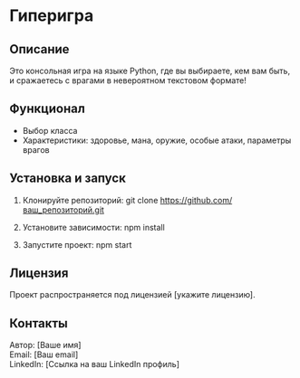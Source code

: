 # Гиперигра

## Описание

Это консольная игра на языке Python, где вы выбираете, кем вам быть, и сражаетесь с врагами в невероятном текстовом формате!

## Функционал

- Выбор класса
- Характеристики: здоровье, мана, оружие, особые атаки, параметры врагов

## Установка и запуск

1. Клонируйте репозиторий:
git clone https://github.com/ваш_репозиторий.git


2. Установите зависимости:
npm install


3. Запустите проект:
npm start



## Лицензия

Проект распространяется под лицензией [укажите лицензию].

## Контакты

Автор: [Ваше имя]  
Email: [Ваш email]  
LinkedIn: [Ссылка на ваш LinkedIn профиль]
